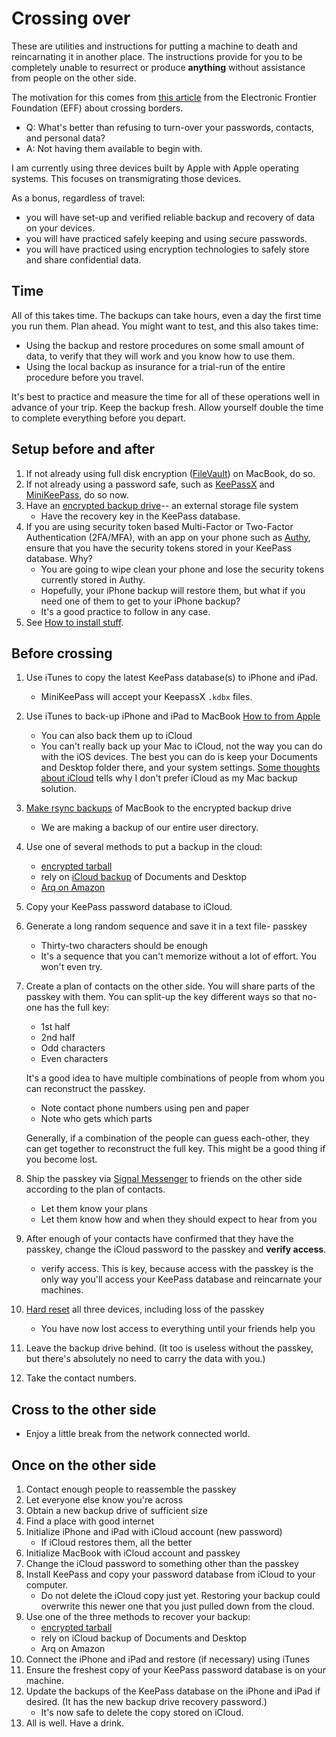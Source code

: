 ---
---
# Crossing over
These are utilities and instructions for putting a machine to death and
reincarnating it in another place.
The instructions provide for you to be completely unable to resurrect
or produce **anything**
without assistance from people on the other side.

The motivation for this comes from
[this article](https://ssd.eff.org/en/module/things-consider-when-crossing-us-border)
from the Electronic Frontier Foundation (EFF) about crossing borders.

* Q: What's better than refusing to turn-over your passwords, contacts,
  and personal data?
* A: Not having them available to begin with.

I am currently using three devices built by Apple with Apple operating systems.
This focuses on transmigrating those devices.

As a bonus, regardless of travel:
* you will have set-up and verified reliable backup and recovery
  of data on your devices.
* you will have practiced safely keeping and using secure passwords.
* you will have practiced using encryption technologies to safely store
  and share confidential data.

## Time
All of this takes time.  The backups can take hours, even a day the first
time you run them. Plan ahead.
You might want to test, and this also takes time:
* Using the backup and restore procedures on some small amount of data,
    to verify that they will work and you know how to use them.
* Using the local backup as insurance for a trial-run of the entire
    procedure before you travel.

It's best to practice and measure the time for all of these operations well
in advance of your trip.  Keep the backup fresh.
Allow yourself double the time to complete everything before you depart.

## Setup before and after
1. If not already using full disk encryption
    ([FileVault](https://support.apple.com/en-us/HT204837)) on MacBook, do so.
1. If not already using a password safe, such as
    [KeePassX](https://www.keepassx.org/) and
[MiniKeePass](https://itunes.apple.com/us/app/minikeepass-secure-password-manager/id451661808),
    do so now.
1. Have an [encrypted backup drive](encrypt)-- an external storage file system
    * Have the recovery key in the KeePass database.
1. If you are using security token based Multi-Factor or
    Two-Factor Authentication (2FA/MFA), with an app on your phone
    such as
    [Authy](https://itunes.apple.com/us/app/authy/id494168017),
    ensure that you have the security
    tokens stored in your KeePass database.  Why?
    * You are going to wipe clean your phone and lose the security tokens
        currently stored in Authy.
    * Hopefully, your iPhone backup will restore them, but what if you
        need one of them to get to your iPhone backup?
    * It's a good practice to follow in any case.
1. See [How to install stuff](install).

## Before crossing
1. Use iTunes to copy the latest KeePass database(s) to iPhone and iPad.
    * MiniKeePass will accept your KeepassX `.kdbx` files.
1. Use iTunes to back-up iPhone and iPad to MacBook
   [How to from Apple](https://support.apple.com/en-us/HT203977)
   * You can also back them up to iCloud
   * You can't really back up your Mac to iCloud, not the way you can
     do with the iOS devices.  The best you can do is keep your Documents
     and Desktop folder there, and your system settings.
     [Some thoughts about iCloud](icloud) tells why I don't prefer
     iCloud as my Mac backup solution.
1. [Make rsync backups](rsync#backup) of MacBook to the encrypted backup drive
   * We are making a backup of our entire user directory.
1. Use one of several methods to put a backup in the cloud:
    * [encrypted tarball](tarball)
    * rely on [iCloud backup](icloud) of Documents and Desktop
    * [Arq on Amazon](arq)
1. Copy your KeePass password database to iCloud.
1. Generate a long random sequence and save it in a text file- passkey
    * Thirty-two characters should be enough
    * It's a sequence that you can't memorize without a lot of effort.
      You won't even try.
1. Create a plan of contacts on the other side.
    You will share parts of the passkey with them.
    You can split-up the key different ways so that
    no-one has the full key:
    * 1st half
    * 2nd half
    * Odd characters
    * Even characters

    It's a good idea to have multiple combinations of people from
    whom you can reconstruct the passkey.
    * Note contact phone numbers using pen and paper
    * Note who gets which parts

    Generally, if a combination of the people can guess each-other, they can get
    together to reconstruct the full key.  This might be a good thing if
    you become lost.
1. Ship the passkey via
    [Signal Messenger](https://whispersystems.org/)
    to friends on the other side according to
    the plan of contacts.
    * Let them know your plans
    * Let them know how and when they should expect to hear from you
1. After enough of your contacts have confirmed that they have the passkey,
    change the iCloud password to the passkey and **verify access**.
    * verify access. This is key, because access with the passkey is the only
    way you'll access your KeePass database and reincarnate your machines.
1. [Hard reset](reset) all three devices, including loss of the passkey
    * You have now lost access to everything until your friends help you
1. Leave the backup drive behind. (It too is useless without the passkey,
    but there's absolutely no need to carry the data with you.)
1. Take the contact numbers.

## Cross to the other side
* Enjoy a little break from the network connected world.

## Once on the other side
1. Contact enough people to reassemble the passkey
1. Let everyone else know you're across
1. Obtain a new backup drive of sufficient size
1. Find a place with good internet
1. Initialize iPhone and iPad with iCloud account (new password)
    * If iCloud restores them, all the better
1. Initialize MacBook with iCloud account and passkey
1. Change the iCloud password to something other than the passkey
1. Install KeePass and copy your password database from iCloud to your computer.
    * Do not delete the iCloud copy just yet.
      Restoring your backup could overwrite
      this newer one that you just pulled down from the cloud.
1. Use one of the three methods to recover your backup:
    * [encrypted tarball](tarball)
    * rely on iCloud backup of Documents and Desktop
    * Arq on Amazon
1. Connect the iPhone and iPad and restore (if necessary) using iTunes
1. Ensure the freshest copy of your KeePass password database is on your
   machine.
1. Update the backups of the KeePass database on the iPhone and iPad
    if desired. (It has the new backup drive recovery password.)
    * It's now safe to delete the copy stored on iCloud.
1. All is well. Have a drink.
